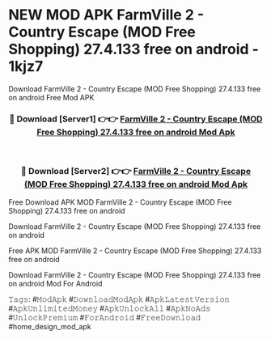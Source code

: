 # NEW MOD APK FarmVille 2 - Country Escape (MOD Free Shopping) 27.4.133 free on android - 1kjz7
Download FarmVille 2 - Country Escape (MOD Free Shopping) 27.4.133 free on android Free Mod APK

<div align="center">
<h3>🔴 Download [Server1] 👉👉 <a href="https://apk-comot.site?title=FarmVille_2_-_Country_Escape_(MOD_Free_Shopping)_27.4.133_free_on_android">FarmVille 2 - Country Escape (MOD Free Shopping) 27.4.133 free on android Mod Apk</a></h3><br>

<h3>🔴 Download [Server2] 👉👉 <a href="https://apk-comot.site?title=FarmVille_2_-_Country_Escape_(MOD_Free_Shopping)_27.4.133_free_on_android">FarmVille 2 - Country Escape (MOD Free Shopping) 27.4.133 free on android Mod Apk</a></h3>
</div>


Free Download APK MOD FarmVille 2 - Country Escape (MOD Free Shopping) 27.4.133 free on android

Download FarmVille 2 - Country Escape (MOD Free Shopping) 27.4.133 free on android 

Free APK MOD FarmVille 2 - Country Escape (MOD Free Shopping) 27.4.133 free on android 

Download FarmVille 2 - Country Escape (MOD Free Shopping) 27.4.133 free on android Mod For Android

𝚃𝚊𝚐𝚜: #𝙼𝚘𝚍𝙰𝚙𝚔 #𝙳𝚘𝚠𝚗𝚕𝚘𝚊𝚍𝙼𝚘𝚍𝙰𝚙𝚔 #𝙰𝚙𝚔𝙻𝚊𝚝𝚎𝚜𝚝𝚅𝚎𝚛𝚜𝚒𝚘𝚗 #𝙰𝚙𝚔𝚄𝚗𝚕𝚒𝚖𝚒𝚝𝚎𝚍𝙼𝚘𝚗𝚎𝚢 #𝙰𝚙𝚔𝚄𝚗𝚕𝚘𝚌𝚔𝙰𝚕𝚕 #𝙰𝚙𝚔𝙽𝚘𝙰𝚍𝚜 #𝚄𝚗𝚕𝚘𝚌𝚔𝙿𝚛𝚎𝚖𝚒𝚞𝚖 #𝙵𝚘𝚛𝙰𝚗𝚍𝚛𝚘𝚒𝚍 #𝙵𝚛𝚎𝚎𝙳𝚘𝚠𝚗𝚕𝚘𝚊𝚍 #home_design_mod_apk